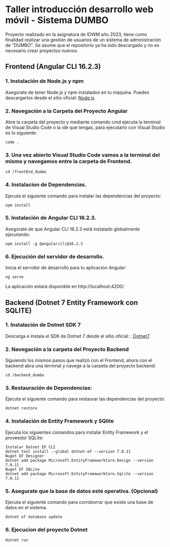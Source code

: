 # Taller introducción desarrollo web móvil - Sistema DUMBO

Proyecto realizado en la asignatura de IDWM año 2023, tiene como finalidad realizar una gestión de usuarios de un sistema de administración de "DUMBO".
Se asume que el repositorio ya ha sido descargado y no es necesario crear proyectos nuevos.

## Frontend (Angular CLI 16.2.3)

### 1. Instalación de Node.js y npm

Asegúrate de tener Node.js y npm instalados en tu máquina. Puedes descargarlos desde el sitio oficial: [Node.js](https://nodejs.org/).

### 2. Navegación a la Carpeta del Proyecto Angular

Abre la carpeta del proyecto y mediante comando cmd ejecuta la terminal de Visual Studio Code o la ide que tengas, para ejecutarlo con Visual Studio es lo siguiente:
```cli
code .
```

### 3. Una vez abierto Visual Studio Code vamos a la terminal del mismo y navegamos entre la carpeta de Frontend.
```cli
cd /frontEnd_dumbo 
```

### 4. Instalacion de Dependencias.

Ejecuta el siguiente comando para instalar las dependencias del proyecto:
```cli
npm install
```
### 5. Instalación de Angular CLI 16.2.3.

Asegúrate de que Angular CLI 16.2.3 está instalado globalmente ejecutando:
```cli
npm install -g @angular/cli@16.2.3
```

### 6. Ejecución del servidor de desarrollo.

Inicia el servidor de desarrollo para tu aplicacion Angular:
```cli
ng serve
```
La aplicación estará disponible en http://localhost:4200/



## Backend (Dotnet 7 Entity Framework con SQLITE)

### 1. Instalación de Dotnet SDK 7

Descarga e instala el SDK de Dotnet 7 desde el sitio oficial: : [Dotnet7](https://dotnet.microsoft.com/es-es/download/dotnet/7.0).

### 2. Navegación a la carpeta del Proyecto Backend

Siguiendo los mismos pasos que realizó con el Frontend, ahora con el backend abra una terminal y navege a la carpeta del proyecto backend:
```cli
cd /backend_dumbo
```

### 3. Restauración de Dependencias:

Ejecuta el siguiente comando para restaurar las dependencias del proyecto:
```cli
dotnet restore
```

### 4. Instalación de Entity Framework y SQlite

Ejecuta los siguientes comandos para instalar Entity Framework y el proveedor SQLite:
```cli
Instalar Dotnet EF CLI 
dotnet tool install --global dotnet-ef --version 7.0.11
Nuget EF Designer 
dotnet add package Microsoft.EntityFrameworkCore.Design --version
7.0.11
Nuget EF SQLite 
dotnet add package Microsoft.EntityFrameworkCore.Sqlite --version
7.0.11
```

### 5. Asegurate que la base de datos esté operativa. (Opcional)

Ejecuta el siguiente comando para corroborrar que existe una base de datos en el sistema.
```cli
dotnet ef database update
```

### 6. Ejecucion del proyecto Dotnet 
```cli
dotnet run
```

